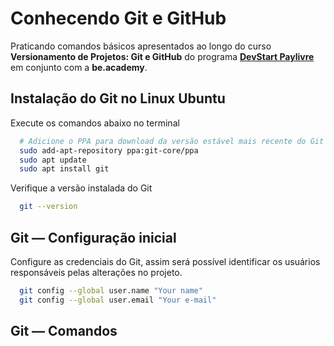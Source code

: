 # Conhecendo Git e GitHub

Praticando comandos básicos apresentados ao longo do curso **Versionamento de Projetos: Git e GitHub** do programa **[DevStart Paylivre](https://www.beacademy.com.br/devstartpaylivre/)** em conjunto com a **be.academy**.

## Instalação do Git no Linux Ubuntu
Execute os comandos abaixo no terminal
```bash
  # Adicione o PPA para download da versão estável mais recente do Git
  sudo add-apt-repository ppa:git-core/ppa
  sudo apt update
  sudo apt install git
```

Verifique a versão instalada do Git
```bash
  git --version
```

## Git — Configuração inicial
Configure as credenciais do Git, assim será possível identificar os usuários responsáveis pelas alterações no projeto.
```bash
  git config --global user.name "Your name"
  git config --global user.email "Your e-mail"
```

## Git — Comandos